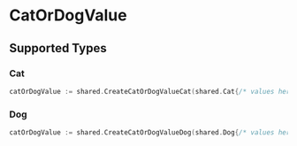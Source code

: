 # CatOrDogValue


## Supported Types

### Cat

```go
catOrDogValue := shared.CreateCatOrDogValueCat(shared.Cat{/* values here */})
```

### Dog

```go
catOrDogValue := shared.CreateCatOrDogValueDog(shared.Dog{/* values here */})
```


